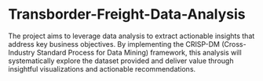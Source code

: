 # Transborder-Freight-Data-Analysis
The project aims to leverage data analysis to extract actionable insights that address key business objectives. By implementing the CRISP-DM (Cross-Industry Standard Process for Data Mining) framework, this analysis will systematically explore the dataset provided and deliver value through insightful visualizations and actionable recommendations.
